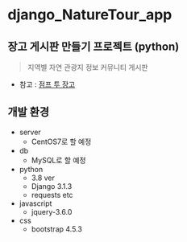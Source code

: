 # django_NatureTour_app
## 장고 게시판 만들기 프로젝트 (python)
> 지역별 자연 관광지 정보 커뮤니티 게시판        
          
- 참고 : [점프 투 장고](https://wikidocs.net/book/4223)

## 개발 환경
- server  
  - CentOS7로 할 예정  
- db  
  - MySQL로 할 예정  
- python  
  - 3.8 ver  
  - Django 3.1.3  
  - requests etc  
- javascript  
  - jquery-3.6.0  
- css  
  - bootstrap 4.5.3  